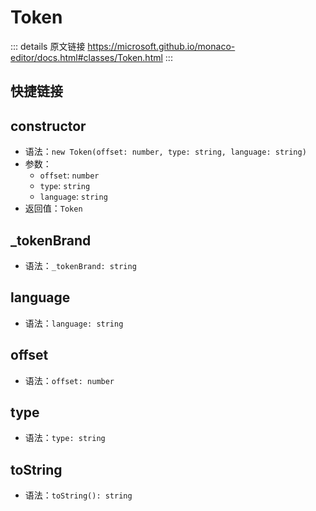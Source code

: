 # Token
        
::: details 原文链接
https://microsoft.github.io/monaco-editor/docs.html#classes/Token.html
:::


## 快捷链接

<script setup>
    const data = [
  { icon: "C", link: "constructor" },
  { icon: "P", link: "_tokenBrand" },
  { icon: "P", link: "language" },
  { icon: "P", link: "offset" },
  { icon: "P", link: "type" },
  { icon: "M", link: "toString" },
];

</script>
<dataItems :data="data" />

## constructor
- 语法：`new Token(offset: number, type: string, language: string)`
- 参数：
  - `offset`: `number`
  - `type`: `string`
  - `language`: `string`
- 返回值：`Token`


## _tokenBrand
- 语法：`_tokenBrand: string`


## language
- 语法：`language: string`


## offset
- 语法：`offset: number`


## type
- 语法：`type: string`


## toString
- 语法：`toString(): string`

